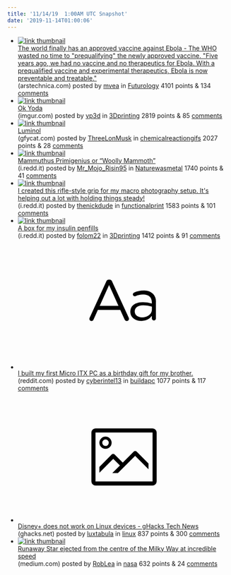```yaml
---
title: '11/14/19  1:00AM UTC Snapshot'
date: '2019-11-14T01:00:06'
---
```

<ul>
<li><a href='https://arstechnica.com/science/2019/11/the-world-finally-has-an-approved-vaccine-against-ebola/'><img src='https://b.thumbs.redditmedia.com/SWnlWC7HBsueHnl0QgZLTKL1Ls3uv5iTQRnSuREo5aU.jpg' alt='link thumbnail'></a><div><div class='linkTitle'><a href='https://arstechnica.com/science/2019/11/the-world-finally-has-an-approved-vaccine-against-ebola/'>The world finally has an approved vaccine against Ebola - The WHO wasted no time to "prequalifying" the newly approved vaccine. "Five years ago, we had no vaccine and no therapeutics for Ebola. With a prequalified vaccine and experimental therapeutics, Ebola is now preventable and treatable."</a></div>(arstechnica.com) posted by <a href='https://www.reddit.com/user/mvea'>mvea</a> in <a href='https://www.reddit.com/r/Futurology'>Futurology</a> 4101 points & 134 <a href='https://www.reddit.com/r/Futurology/comments/dvlprp/the_world_finally_has_an_approved_vaccine_against/'>comments</a></div></li>

<li><a href='https://imgur.com/w1IcwHU'><img src='https://b.thumbs.redditmedia.com/Jj19JGNSPWM3fuQjpy-xBLk1zQT94Rk_zoRlMzTY0ok.jpg' alt='link thumbnail'></a><div><div class='linkTitle'><a href='https://imgur.com/w1IcwHU'>Ok Yoda</a></div>(imgur.com) posted by <a href='https://www.reddit.com/user/vp3d'>vp3d</a> in <a href='https://www.reddit.com/r/3Dprinting'>3Dprinting</a> 2819 points & 85 <a href='https://www.reddit.com/r/3Dprinting/comments/dvs5i9/ok_yoda/'>comments</a></div></li>

<li><a href='https://gfycat.com/dependablethiselephantseal'><img src='https://b.thumbs.redditmedia.com/0eoc2kpPINzAT_7YUYoDj71Y7Lv4VUYE6B-OQZ36Lao.jpg' alt='link thumbnail'></a><div><div class='linkTitle'><a href='https://gfycat.com/dependablethiselephantseal'>Luminol</a></div>(gfycat.com) posted by <a href='https://www.reddit.com/user/ThreeLonMusk'>ThreeLonMusk</a> in <a href='https://www.reddit.com/r/chemicalreactiongifs'>chemicalreactiongifs</a> 2027 points & 28 <a href='https://www.reddit.com/r/chemicalreactiongifs/comments/dvsrkp/luminol/'>comments</a></div></li>

<li><a href='https://i.redd.it/1310yqf6zfy31.jpg'><img src='https://b.thumbs.redditmedia.com/V0oAIjFstPmB7OeM05pWB8mHbXU4BVOBfDA6c5KRhkk.jpg' alt='link thumbnail'></a><div><div class='linkTitle'><a href='https://i.redd.it/1310yqf6zfy31.jpg'>Mammuthus Primigenius or “Woolly Mammoth”</a></div>(i.redd.it) posted by <a href='https://www.reddit.com/user/Mr_Mojo_Risin95'>Mr_Mojo_Risin95</a> in <a href='https://www.reddit.com/r/Naturewasmetal'>Naturewasmetal</a> 1740 points & 41 <a href='https://www.reddit.com/r/Naturewasmetal/comments/dvqmvt/mammuthus_primigenius_or_woolly_mammoth/'>comments</a></div></li>

<li><a href='https://i.redd.it/7zzoeg76sfy31.jpg'><img src='https://b.thumbs.redditmedia.com/WYyn1VzHgrzmLUt2TCelVw95-DLw0LN02DZNbbZSluE.jpg' alt='link thumbnail'></a><div><div class='linkTitle'><a href='https://i.redd.it/7zzoeg76sfy31.jpg'>I created this rifle-style grip for my macro photography setup. It's helping out a lot with holding things steady!</a></div>(i.redd.it) posted by <a href='https://www.reddit.com/user/thenickdude'>thenickdude</a> in <a href='https://www.reddit.com/r/functionalprint'>functionalprint</a> 1583 points & 101 <a href='https://www.reddit.com/r/functionalprint/comments/dvqa5t/i_created_this_riflestyle_grip_for_my_macro/'>comments</a></div></li>

<li><a href='https://i.redd.it/wkn4tepdxdy31.jpg'><img src='https://a.thumbs.redditmedia.com/ba7_Y4PJlsPH52wUOINnpisO4dU2lNzoeDNwWSpj7H8.jpg' alt='link thumbnail'></a><div><div class='linkTitle'><a href='https://i.redd.it/wkn4tepdxdy31.jpg'>A box for my insulin penfills</a></div>(i.redd.it) posted by <a href='https://www.reddit.com/user/folom22'>folom22</a> in <a href='https://www.reddit.com/r/3Dprinting'>3Dprinting</a> 1412 points & 91 <a href='https://www.reddit.com/r/3Dprinting/comments/dvmo8f/a_box_for_my_insulin_penfills/'>comments</a></div></li>

<li><a href='https://www.reddit.com/r/buildapc/comments/dvs3k7/i_built_my_first_micro_itx_pc_as_a_birthday_gift/'><svg version='1.1' viewBox='-34 -12 104 64' preserveAspectRatio='xMidYMid slice' xmlns='http://www.w3.org/2000/svg' xmlns:xlink='http://www.w3.org/1999/xlink'>
    <title>text link thumbnail</title>
    <path d='M12.19,8.84a1.45,1.45,0,0,0-1.4-1h-.12a1.46,1.46,0,0,0-1.42,1L1.14,26.56a1.29,1.29,0,0,0-.14.59,1,1,0,0,0,1,1,1.12,1.12,0,0,0,1.08-.77l2.08-4.65h11l2.08,4.59a1.24,1.24,0,0,0,1.12.83,1.08,1.08,0,0,0,1.08-1.08,1.64,1.64,0,0,0-.14-.57ZM6.08,20.71l4.59-10.22,4.6,10.22Z'>
    </path>
    <path d='M32.24,14.78A6.35,6.35,0,0,0,27.6,13.2a11.36,11.36,0,0,0-4.7,1,1,1,0,0,0-.58.89,1,1,0,0,0,.94.92,1.23,1.23,0,0,0,.39-.08,8.87,8.87,0,0,1,3.72-.81c2.7,0,4.28,1.33,4.28,3.92v.5a15.29,15.29,0,0,0-4.42-.61c-3.64,0-6.14,1.61-6.14,4.64v.05c0,2.95,2.7,4.48,5.37,4.48a6.29,6.29,0,0,0,5.19-2.48V26.9a1,1,0,0,0,1,1,1,1,0,0,0,1-1.06V19A5.71,5.71,0,0,0,32.24,14.78Zm-.56,7.7c0,2.28-2.17,3.89-4.81,3.89-1.94,0-3.61-1.06-3.61-2.86v-.06c0-1.8,1.5-3,4.2-3a15.2,15.2,0,0,1,4.22.61Z'>
    </path>
</svg></a><div><div class='linkTitle'><a href='https://www.reddit.com/r/buildapc/comments/dvs3k7/i_built_my_first_micro_itx_pc_as_a_birthday_gift/'>I built my first Micro ITX PC as a birthday gift for my brother.</a></div>(reddit.com) posted by <a href='https://www.reddit.com/user/cyberintel13'>cyberintel13</a> in <a href='https://www.reddit.com/r/buildapc'>buildapc</a> 1077 points & 117 <a href='https://www.reddit.com/r/buildapc/comments/dvs3k7/i_built_my_first_micro_itx_pc_as_a_birthday_gift/'>comments</a></div></li>

<li><a href='https://www.ghacks.net/2019/10/21/disney-does-not-work-on-linux-devices/'><svg version='1.1' viewBox='-34 -14 104 64' preserveAspectRatio='xMidYMid meet' xmlns='http://www.w3.org/2000/svg' xmlns:xlink='http://www.w3.org/1999/xlink'>
    <title>link thumbnail</title>
    <path d='M32,4H4A2,2,0,0,0,2,6V30a2,2,0,0,0,2,2H32a2,2,0,0,0,2-2V6A2,2,0,0,0,32,4ZM4,30V6H32V30Z'></path>
    <path d='M8.92,14a3,3,0,1,0-3-3A3,3,0,0,0,8.92,14Zm0-4.6A1.6,1.6,0,1,1,7.33,11,1.6,1.6,0,0,1,8.92,9.41Z'></path>
    <path d='M22.78,15.37l-5.4,5.4-4-4a1,1,0,0,0-1.41,0L5.92,22.9v2.83l6.79-6.79L16,22.18l-3.75,3.75H15l8.45-8.45L30,24V21.18l-5.81-5.81A1,1,0,0,0,22.78,15.37Z'></path>
</svg></a><div><div class='linkTitle'><a href='https://www.ghacks.net/2019/10/21/disney-does-not-work-on-linux-devices/'>Disney+ does not work on Linux devices - gHacks Tech News</a></div>(ghacks.net) posted by <a href='https://www.reddit.com/user/luxtabula'>luxtabula</a> in <a href='https://www.reddit.com/r/linux'>linux</a> 837 points & 300 <a href='https://www.reddit.com/r/linux/comments/dvkunl/disney_does_not_work_on_linux_devices_ghacks_tech/'>comments</a></div></li>

<li><a href='https://medium.com/predict/runaway-star-ejected-from-the-centre-of-the-milky-way-at-incredible-speed-627495f8f0e7'><img src='https://b.thumbs.redditmedia.com/xNDPA3EZZWUu_QyE0HlGDRWwITGDCagqep_bGFPHkDY.jpg' alt='link thumbnail'></a><div><div class='linkTitle'><a href='https://medium.com/predict/runaway-star-ejected-from-the-centre-of-the-milky-way-at-incredible-speed-627495f8f0e7'>Runaway Star ejected from the centre of the Milky Way at incredible speed</a></div>(medium.com) posted by <a href='https://www.reddit.com/user/RobLea'>RobLea</a> in <a href='https://www.reddit.com/r/nasa'>nasa</a> 632 points & 24 <a href='https://www.reddit.com/r/nasa/comments/dvpzeq/runaway_star_ejected_from_the_centre_of_the_milky/'>comments</a></div></li>

</ul>
